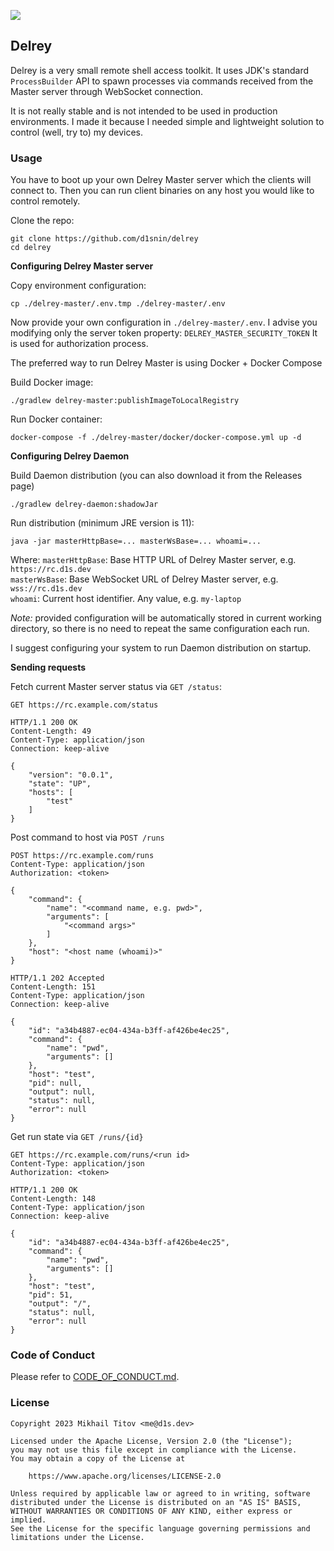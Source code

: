 [![](https://github.com/d1snin/delrey/actions/workflows/build.yml/badge.svg)](https://github.com/d1snin/delrey/actions/workflows/build.yml)

## Delrey

Delrey is a very small remote shell access toolkit. It uses JDK's standard `ProcessBuilder` API to spawn processes via
commands received from
the Master server through WebSocket connection.

It is not really stable and is not intended to be used in production environments. I made it because I needed simple and
lightweight solution to
control (well, try to) my devices.

### Usage

You have to boot up your own Delrey Master server which the clients will connect to.
Then you can run client binaries on any host you would like to control remotely.

Clone the repo:

```shell
git clone https://github.com/d1snin/delrey
cd delrey
```

**Configuring Delrey Master server**

Copy environment configuration:

```shell
cp ./delrey-master/.env.tmp ./delrey-master/.env
```

Now provide your own configuration in `./delrey-master/.env`.
I advise you modifying only the server token property: `DELREY_MASTER_SECURITY_TOKEN`
It is used for authorization process.

The preferred way to run Delrey Master is using Docker + Docker Compose

Build Docker image:

```shell
./gradlew delrey-master:publishImageToLocalRegistry
```

Run Docker container:

```shell
docker-compose -f ./delrey-master/docker/docker-compose.yml up -d
```

**Configuring Delrey Daemon**

Build Daemon distribution (you can also download it from the Releases page)

```
./gradlew delrey-daemon:shadowJar
```

Run distribution (minimum JRE version is 11):

```shell
java -jar masterHttpBase=... masterWsBase=... whoami=...
```

Where:
`masterHttpBase`: Base HTTP URL of Delrey Master server, e.g. `https://rc.d1s.dev`\
`masterWsBase`: Base WebSocket URL of Delrey Master server, e.g. `wss://rc.d1s.dev`\
`whoami`: Current host identifier. Any value, e.g. `my-laptop`

*Note:* provided configuration will be automatically stored in current working directory, so there is no
need to repeat the same configuration each run.

I suggest configuring your system to run Daemon distribution on startup.

**Sending requests**

Fetch current Master server status via `GET /status`:

```http request
GET https://rc.example.com/status
```
```http request
HTTP/1.1 200 OK
Content-Length: 49
Content-Type: application/json
Connection: keep-alive

{
    "version": "0.0.1",
    "state": "UP",
    "hosts": [
        "test"
    ]
}
```

Post command to host via `POST /runs`

```http request
POST https://rc.example.com/runs
Content-Type: application/json
Authorization: <token>

{
    "command": {
        "name": "<command name, e.g. pwd>",
        "arguments": [
            "<command args>"
        ]
    },
    "host": "<host name (whoami)>"
}
```
```http request
HTTP/1.1 202 Accepted
Content-Length: 151
Content-Type: application/json
Connection: keep-alive

{
    "id": "a34b4887-ec04-434a-b3ff-af426be4ec25",
    "command": {
        "name": "pwd",
        "arguments": []
    },
    "host": "test",
    "pid": null,
    "output": null,
    "status": null,
    "error": null
}
```

Get run state via `GET /runs/{id}`

```http request
GET https://rc.example.com/runs/<run id>
Content-Type: application/json
Authorization: <token>
```
```http request
HTTP/1.1 200 OK
Content-Length: 148
Content-Type: application/json
Connection: keep-alive

{
    "id": "a34b4887-ec04-434a-b3ff-af426be4ec25",
    "command": {
        "name": "pwd",
        "arguments": []
    },
    "host": "test",
    "pid": 51,
    "output": "/",
    "status": null,
    "error": null
}
```

### Code of Conduct

Please refer to [CODE_OF_CONDUCT.md](./CODE_OF_CONDUCT.md).

### License

```
Copyright 2023 Mikhail Titov <me@d1s.dev>

Licensed under the Apache License, Version 2.0 (the "License");
you may not use this file except in compliance with the License.
You may obtain a copy of the License at

    https://www.apache.org/licenses/LICENSE-2.0

Unless required by applicable law or agreed to in writing, software
distributed under the License is distributed on an "AS IS" BASIS,
WITHOUT WARRANTIES OR CONDITIONS OF ANY KIND, either express or implied.
See the License for the specific language governing permissions and
limitations under the License.
```